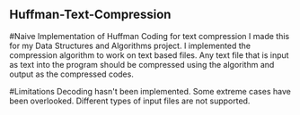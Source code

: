 ## Huffman-Text-Compression
#Naive Implementation of Huffman Coding for text compression
I made this for my Data Structures and Algorithms project. I implemented the compression algorithm to work on text based files. Any text file that is input as text into the program should be compressed using the algorithm and output as the compressed codes. 

#Limitations
Decoding hasn't been implemented.
Some extreme cases have been overlooked.
Different types of input files are not supported.
